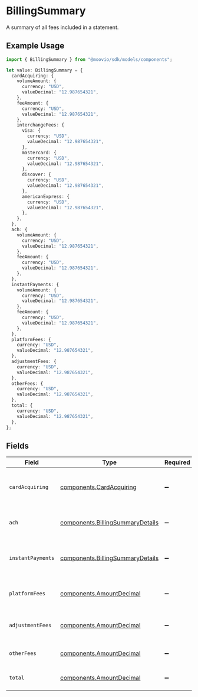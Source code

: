 # BillingSummary

A summary of all fees included in a statement.

## Example Usage

```typescript
import { BillingSummary } from "@moovio/sdk/models/components";

let value: BillingSummary = {
  cardAcquiring: {
    volumeAmount: {
      currency: "USD",
      valueDecimal: "12.987654321",
    },
    feeAmount: {
      currency: "USD",
      valueDecimal: "12.987654321",
    },
    interchangeFees: {
      visa: {
        currency: "USD",
        valueDecimal: "12.987654321",
      },
      mastercard: {
        currency: "USD",
        valueDecimal: "12.987654321",
      },
      discover: {
        currency: "USD",
        valueDecimal: "12.987654321",
      },
      americanExpress: {
        currency: "USD",
        valueDecimal: "12.987654321",
      },
    },
  },
  ach: {
    volumeAmount: {
      currency: "USD",
      valueDecimal: "12.987654321",
    },
    feeAmount: {
      currency: "USD",
      valueDecimal: "12.987654321",
    },
  },
  instantPayments: {
    volumeAmount: {
      currency: "USD",
      valueDecimal: "12.987654321",
    },
    feeAmount: {
      currency: "USD",
      valueDecimal: "12.987654321",
    },
  },
  platformFees: {
    currency: "USD",
    valueDecimal: "12.987654321",
  },
  adjustmentFees: {
    currency: "USD",
    valueDecimal: "12.987654321",
  },
  otherFees: {
    currency: "USD",
    valueDecimal: "12.987654321",
  },
  total: {
    currency: "USD",
    valueDecimal: "12.987654321",
  },
};
```

## Fields

| Field                                                                                | Type                                                                                 | Required                                                                             | Description                                                                          |
| ------------------------------------------------------------------------------------ | ------------------------------------------------------------------------------------ | ------------------------------------------------------------------------------------ | ------------------------------------------------------------------------------------ |
| `cardAcquiring`                                                                      | [components.CardAcquiring](../../models/components/cardacquiring.md)                 | :heavy_minus_sign:                                                                   | A summary of card acquiring volume and fees.                                         |
| `ach`                                                                                | [components.BillingSummaryDetails](../../models/components/billingsummarydetails.md) | :heavy_minus_sign:                                                                   | A summary of ACH volume and fees.                                                    |
| `instantPayments`                                                                    | [components.BillingSummaryDetails](../../models/components/billingsummarydetails.md) | :heavy_minus_sign:                                                                   | A summary of instant payment volume and fees.                                        |
| `platformFees`                                                                       | [components.AmountDecimal](../../models/components/amountdecimal.md)                 | :heavy_minus_sign:                                                                   | The total amount of platform fees.                                                   |
| `adjustmentFees`                                                                     | [components.AmountDecimal](../../models/components/amountdecimal.md)                 | :heavy_minus_sign:                                                                   | The total amount of adjustment fees.                                                 |
| `otherFees`                                                                          | [components.AmountDecimal](../../models/components/amountdecimal.md)                 | :heavy_minus_sign:                                                                   | The total amount of other fees.                                                      |
| `total`                                                                              | [components.AmountDecimal](../../models/components/amountdecimal.md)                 | :heavy_minus_sign:                                                                   | The total amount of all fees.                                                        |